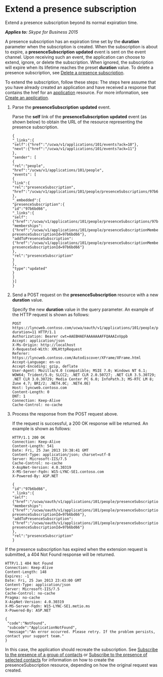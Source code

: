 
# Extend a presence subscription
Extend a presence subscription beyond its normal expiration time.


 _**Applies to:** Skype for Business 2015_

A presence subscription has an expiration time set by the **duration** parameter when the subscription is created. When the subscription is about to expire, a **presenceSubscription** **updated** event is sent on the event channel. Upon receiving such an event, the application can choose to extend, ignore, or delete the subscription. When ignored, the subscription will expire when its lifetime reaches the preset **duration** value. To delete a presence subscription, see [Delete a presence subscription](DeleteAPresenceSubscription.md). 

To extend the subscription, follow these steps:
The steps here assume that you have already created an application and have received a response that contains the href for an [application](application_ref.md) resource. For more information, see [Create an application](CreateAnApplication.md).

1. Parse the **presenceSubscription** **updated** event.

   Parse the **self** link of the **presenceSubscription** **updated** event (as shown below) to obtain the URL of the resource representing the presence subscription.

   ```
   {
   "_links":{
   "self":{"href":"/ucwa/v1/applications/101/events?ack=10"},
   "next":{"href":"/ucwa/v1/applications/101/events?ack=11"}
   },
   "sender": [
   {
   "rel":"people",
   "href":"/ucwa/v1/applications/101/people",
   "events": [
   {
   "link":{
   "rel":"presenceSubscription",
   "href":"/ucwa/v1/applications/101/people/presenceSubscriptions/97b6bd66"
   },
   "_embedded":{
   "presenceSubscription":{
   "id":"97b6bd66",
   "_links":{
   "self":{"href":"/ucwa/v1/applications/101/people/presenceSubscriptions/97b6bd66"},
   "memberships":{"href":"/ucwa/v1/applications/101/people/presenceSubscriptionMemberships?presenceSubscriptionId=97b6bd66"},
   "addToPresenceSubscription":{"href":"/ucwa/v1/applications/101/people/presenceSubscriptionMemberships?presenceSubscriptionId=97b6bd66"}
   },
   "rel":"presenceSubscription"
   }
   },
   "type":"updated"
   }
   ]
   }]
   }
   ```

2. Send a POST request on the **presenceSubscription** resource with a new **duration** value.

   Specify the new **duration** value in the query parameter. An example of the HTTP request is shown as follows:

   ```
   POST https://lyncweb.contoso.com/ucwa/oauth/v1/applications/101/people/presenceSubscriptions/97b6bd66?duration=11 HTTP/1.1 
   Authorization: Bearer cwt=AAEBHAEFAAAAAAAFFQAAAIxVppb
   Accept: application/json
   X-Ms-Origin: http://localhost
   X-Requested-With: XMLHttpRequest
   Referer: https://lyncweb.contoso.com/Autodiscover/XFrame/XFrame.html
   Accept-Language: en-us
   Accept-Encoding: gzip, deflate
   User-Agent: Mozilla/4.0 (compatible; MSIE 7.0; Windows NT 6.1; WOW64; Trident/5.0; SLCC2; .NET CLR 2.0.50727; .NET CLR 3.5.30729; .NET CLR 3.0.30729; Media Center PC 6.0; InfoPath.3; MS-RTC LM 8; Zune 4.7; BRI/2; .NET4.0C; .NET4.0E)
   Host: lyncweb.contoso.com
   Content-Length: 0
   DNT: 1
   Connection: Keep-Alive
   Cache-Control: no-cache
   ```

3. Process the response from the POST request above.

   If the request is successful, a 200 OK response will be returned. An example is shown as follows:

   ```
   HTTP/1.1 200 OK
   Connection: Keep-Alive
   Content-Length: 541
   Date: Fri, 25 Jan 2013 19:38:41 GMT
   Content-Type: application/json; charset=utf-8
   Server: Microsoft-IIS/7.5
   Cache-Control: no-cache
   X-AspNet-Version: 4.0.30319
   X-MS-Server-Fqdn: W15-LYNC-SE1.contoso.com
   X-Powered-By: ASP.NET

   {
   "id":"97b6bd66",
   "_links":{
   "self":{"href":"/ucwa/oauth/v1/applications/101/people/presenceSubscriptions/97b6bd66"},
   "memberships":{"href":"/ucwa/oauth/v1/applications/101/people/presenceSubscriptionMemberships?presenceSubscriptionId=97b6bd66"},
   "addToPresenceSubscription":{"href":"/ucwa/oauth/v1/applications/101/people/presenceSubscriptionMemberships?presenceSubscriptionId=97b6bd66"}
   },
   "rel":"presenceSubscription"
   }
   ```


  If the presence subscription has expired when the extension request is submitted, a 404 Not Found response will be returned.

  ```
  HTTP/1.1 404 Not Found
  Connection: Keep-Alive
  Content-Length: 148
  Expires: -1
  Date: Fri, 25 Jan 2013 23:43:00 GMT
  Content-Type: application/json
  Server: Microsoft-IIS/7.5
  Cache-Control: no-cache
  Pragma: no-cache
  X-AspNet-Version: 4.0.30319
  X-MS-Server-Fqdn: W15-LYNC-SE1.metio.ms
  X-Powered-By: ASP.NET

  {
   "code":"NotFound",
   "subcode":"ApplicationNotFound",
   "message":"An error occurred. Please retry. If the problem persists, contact your support team."
  }
  ```


  In this case, the application should recreate the subscription. See [Subscribe to the presence of a group of contacts](SubscribeToThePresenceOfAGroupOfContacts.md) or [Subscribe to the presence of selected contacts](SubscribeToThePresenceOfSelectedContacts.md) for information on how to create the presenceSubscription resource, depending on how the original request was created.

